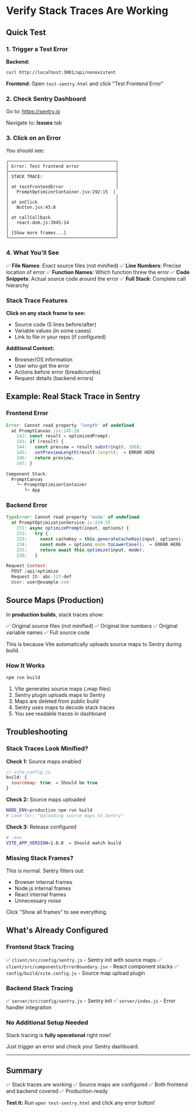 # Verify Stack Traces Are Working

## Quick Test

### 1. Trigger a Test Error

**Backend:**
```bash
curl http://localhost:3001/api/nonexistent
```

**Frontend:**
Open `test-sentry.html` and click "Test Frontend Error"

### 2. Check Sentry Dashboard

Go to: https://sentry.io

Navigate to: **Issues** tab

### 3. Click on an Error

You should see:

```
┌─────────────────────────────────────────┐
│ Error: Test frontend error              │
├─────────────────────────────────────────┤
│ STACK TRACE:                            │
│                                         │
│ at testFrontendError                    │
│   PromptOptimizerContainer.jsx:292:15  │
│                                         │
│ at onClick                              │
│   Button.jsx:45:8                       │
│                                         │
│ at callCallback                         │
│   react-dom.js:3945:14                  │
│                                         │
│ [Show more frames...]                   │
└─────────────────────────────────────────┘
```

### 4. What You'll See

✅ **File Names**: Exact source files (not minified)
✅ **Line Numbers**: Precise location of error
✅ **Function Names**: Which function threw the error
✅ **Code Snippets**: Actual source code around the error
✅ **Full Stack**: Complete call hierarchy

### Stack Trace Features

**Click on any stack frame to see:**
- Source code (5 lines before/after)
- Variable values (in some cases)
- Link to file in your repo (if configured)

**Additional Context:**
- Browser/OS information
- User who got the error
- Actions before error (breadcrumbs)
- Request details (backend errors)

## Example: Real Stack Trace in Sentry

### Frontend Error
```javascript
Error: Cannot read property 'length' of undefined
  at PromptCanvas.jsx:145:28
    142: const result = optimizedPrompt;
    143: if (result) {
    144:   const preview = result.substring(0, 100);
    145:   setPreviewLength(result.length);  ← ERROR HERE
    146:   return preview;
    147: }

Component Stack:
  PromptCanvas
    └─ PromptOptimizerContainer
       └─ App
```

### Backend Error
```javascript
TypeError: Cannot read property 'mode' of undefined
  at PromptOptimizationService.js:234:15
    231: async optimizePrompt(input, options) {
    232:   try {
    233:     const cacheKey = this.generateCacheKey(input, options);
    234:     const mode = options.mode.toLowerCase();  ← ERROR HERE
    235:     return await this.optimize(input, mode);
    236:   }

Request Context:
  POST /api/optimize
  Request ID: abc-123-def
  User: user@example.com
```

## Source Maps (Production)

In **production builds**, stack traces show:

✅ Original source files (not minified)
✅ Original line numbers
✅ Original variable names
✅ Full source code

This is because Vite automatically uploads source maps to Sentry during build.

### How It Works

```bash
npm run build
```

1. Vite generates source maps (.map files)
2. Sentry plugin uploads maps to Sentry
3. Maps are deleted from public build
4. Sentry uses maps to decode stack traces
5. You see readable traces in dashboard

## Troubleshooting

### Stack Traces Look Minified?

**Check 1:** Source maps enabled
```javascript
// vite.config.js
build: {
  sourcemap: true  ← Should be true
}
```

**Check 2:** Source maps uploaded
```bash
NODE_ENV=production npm run build
# Look for: "Uploading source maps to Sentry"
```

**Check 3:** Release configured
```bash
# .env
VITE_APP_VERSION=1.0.0  ← Should match build
```

### Missing Stack Frames?

This is normal. Sentry filters out:
- Browser internal frames
- Node.js internal frames
- React internal frames
- Unnecessary noise

Click "Show all frames" to see everything.

## What's Already Configured

### Frontend Stack Tracing
✅ `client/src/config/sentry.js` - Sentry init with source maps
✅ `client/src/components/ErrorBoundary.jsx` - React component stacks
✅ `config/build/vite.config.js` - Source map upload plugin

### Backend Stack Tracing
✅ `server/src/config/sentry.js` - Sentry init
✅ `server/index.js` - Error handler integration

### No Additional Setup Needed

Stack tracing is **fully operational** right now!

Just trigger an error and check your Sentry dashboard.

---

## Summary

✅ Stack traces are working
✅ Source maps are configured
✅ Both frontend and backend covered
✅ Production-ready

**Test it:** Run `open test-sentry.html` and click any error button!

